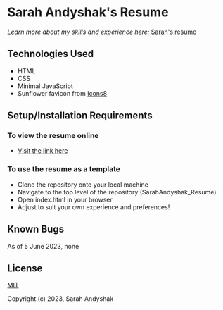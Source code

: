 # Sarah Andyshak's Resume

_Learn more about my skills and experience here:_
[Sarah's resume]()

## Technologies Used

* HTML
* CSS
* Minimal JavaScript
* Sunflower favicon from [Icons8](https://icons8.com/icon/pQpbLlaCe6sP/sunflower)

## Setup/Installation Requirements

### To view the resume online

* [Visit the link here](https://sarah-andyshak-resume.vercel.app/)

### To use the resume as a template

* Clone the repository onto your local machine
* Navigate to the top level of the repository (SarahAndyshak_Resume)
* Open index.html in your browser
* Adjust to suit your own experience and preferences!

## Known Bugs
As of 5 June 2023, none

## License
[MIT](https://opensource.org/license/mit/)

Copyright (c) 2023, Sarah Andyshak